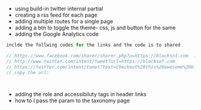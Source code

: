 - using build-in twitter internal partial
- creating a rss feed for each page
- adding multiple routes for a single page
- adding a btn to toggle the theme- css, js and button for the same
- adding the Google Analytics code

```js
inclde the follwing codes for the links and the code is to shared

// https://www.facebook.com/sharer/sharer.php?u=https://blacksof.com  : faceboom sharing link
// http://www.twitter.com/intent/tweet?url=https://blacksof.com
// https://twitter.com/intent/tweet?text=Checkout%20this%20awesome%20blog%20I%20found
// copy the url:




```

- adding the role and accessibiluty tags in header links 
- how to I pass the param to the taxonomy page 